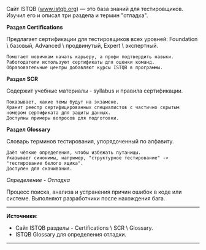 Сайт ISTQB (www.istqb.org) — это база знаний для тестировщиков. 
Изучил его и описал три раздела и термин "отладка".

**Раздел Certifications**

Предлагает сертификации для тестировщиков всех уровней: Foundation \ базовый, Advanced \ продвинутый, Expert \ экспертный.

    Помогает новичкам начать карьеру, а профи подтвердить навыки.
    Работодатели используют сертификаты для оценки команд.
    Образовательные центры добавляют курсы ISTQB в программы.

**Раздел SCR**

Содержит учебные материалы - syllabus и правила сертификации.

    Показывает, какие темы будут на экзамене.
    Хранит реестр сертифицированных специалистов с частично скрытым номером сертификата для защиты данных.
    Доступны примеры вопросов для подготовки.

**Раздел Glossary**

Словарь терминов тестирования, упорядоченный по алфавиту.

    Даёт чёткие определения, чтобы избежать путаницы.
    Указывает синонимы, например, "структурное тестирование" -> "тестирование белого ящика".
    Доступен для скачивания.

*Определение - Отладка*

Процесс поиска, анализа и устранения причин ошибок в коде или системе. 
Выполняют разработчики после нахождения бага.


---

**Источники**:  
- Сайт ISTQB разделы - Certifications \ SCR \ Glossary.
- ISTQB Glossary для определения отладки.

---